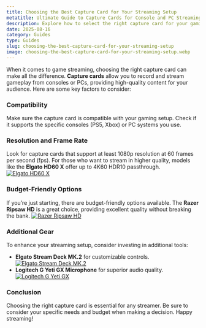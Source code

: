 ```yaml
---
title: Choosing the Best Capture Card for Your Streaming Setup
metatitle: Ultimate Guide to Capture Cards for Console and PC Streaming
description: Explore how to select the right capture card for your gaming needs with our comprehensive guide, featuring top models and tips for new streamers.
date: 2025-08-16
category: Guides
type: Guides
slug: choosing-the-best-capture-card-for-your-streaming-setup
image: choosing-the-best-capture-card-for-your-streaming-setup.webp
---
```


When it comes to game streaming, choosing the right capture card can make all the difference. **Capture cards** allow you to record and stream gameplay from consoles or PCs, providing high-quality content for your audience. Here are some key factors to consider:

### Compatibility
Make sure the capture card is compatible with your gaming setup. Check if it supports the specific consoles (PS5, Xbox) or PC systems you use.

### Resolution and Frame Rate
Look for capture cards that support at least 1080p resolution at 60 frames per second (fps). For those who want to stream in higher quality, models like the **Elgato HD60 X** offer up to 4K60 HDR10 passthrough.
[![Elgato HD60 X](https://www.gamestreamingsetup.com/elgato-hd60-x.jpg)](https://amzn.to/4dZtxVc)

### Budget-Friendly Options
If you’re just starting, there are budget-friendly options available. The **Razer Ripsaw HD** is a great choice, providing excellent quality without breaking the bank.
[![Razer Ripsaw HD](https://www.gamestreamingsetup.com/razer-ripsaw-hd.jpg)](https://amzn.to/448keyM)

### Additional Gear
To enhance your streaming setup, consider investing in additional tools:  
- **Elgato Stream Deck MK.2** for customizable controls.
[![Elgato Stream Deck MK.2](https://www.gamestreamingsetup.com/elgato-stream-deck-mk2.jpg)](https://amzn.to/43ECm3m)  
- **Logitech G Yeti GX Microphone** for superior audio quality.
[![Logitech G Yeti GX](https://www.gamestreamingsetup.com/logitech-g-yeti-gx.jpg)](https://amzn.to/446et4B)  

### Conclusion
Choosing the right capture card is essential for any streamer. Be sure to consider your specific needs and budget when making a decision. Happy streaming!